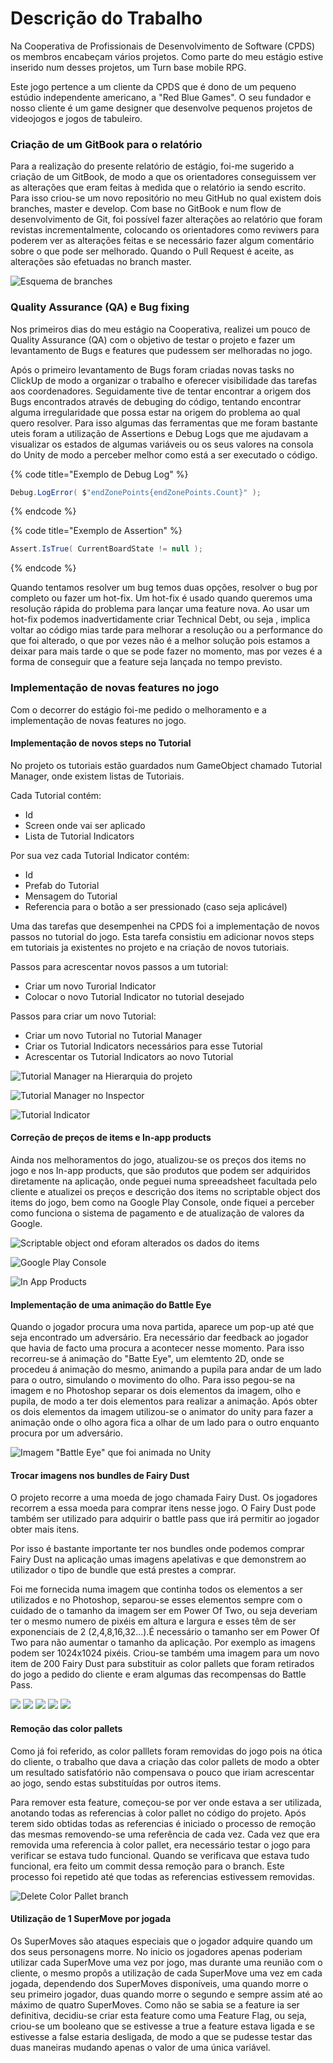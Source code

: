 # Descrição do Trabalho

Na Cooperativa de Profissionais de Desenvolvimento de Software (CPDS) os membros encabeçam vários projetos. Como parte do meu estágio estive inserido num desses projetos, um Turn base mobile RPG.

Este jogo pertence a um cliente da CPDS que é dono de um pequeno estúdio independente americano, a "Red Blue Games". O seu fundador e nosso cliente é um game designer que desenvolve pequenos projetos de videojogos e jogos de tabuleiro. &#x20;

### Criação de um GitBook para o relatório&#x20;

Para a realização do presente relatório de estágio, foi-me  sugerido a criação de um GitBook, de modo a que os orientadores conseguissem ver as alterações que eram feitas à medida que o relatório ia sendo escrito. Para isso criou-se um novo repositório no meu GitHub no qual existem dois branches, master e develop. Com base no GitBook e num flow de desenvolvimento de Git, foi possível fazer alterações ao relatório que foram revistas incrementalmente, colocando os orientadores como reviwers para poderem ver as alterações feitas e se necessário fazer algum comentário sobre o que pode ser melhorado. Quando o Pull Request é aceite, as alterações são efetuadas no branch master.

![Esquema de  branches](../.gitbook/assets/github.png)

### Quality Assurance (QA) e Bug fixing

Nos primeiros dias do meu estágio na Cooperativa, realizei um pouco de Quality Assurance (QA) com o objetivo de testar o projeto e fazer um levantamento de Bugs e features que pudessem ser melhoradas no jogo.

Após o primeiro levantamento de Bugs foram criadas novas tasks no ClickUp de modo a organizar o trabalho e oferecer visibilidade das tarefas aos coordenadores. Seguidamente tive de tentar encontrar a origem dos Bugs encontrados através de debuging do código, tentando encontrar alguma irregularidade que possa estar na origem do problema ao qual quero resolver. Para isso algumas das ferramentas que me foram bastante uteis  foram a utilização de Assertions e Debug Logs que me ajudavam a visualizar os estados de algumas variáveis ou os seus valores na consola do Unity de modo a perceber melhor como está a ser executado o código.

{% code title="Exemplo de Debug Log" %}
```csharp
Debug.LogError( $"endZonePoints{endZonePoints.Count}" );
```
{% endcode %}

{% code title="Exemplo de Assertion" %}
```csharp
Assert.IsTrue( CurrentBoardState != null );
```
{% endcode %}

Quando tentamos resolver um bug temos duas opções, resolver o bug por completo ou fazer um hot-fix. Um hot-fix é usado quando queremos uma resolução rápida do problema para lançar uma feature nova. Ao usar um hot-fix podemos inadvertidamente criar Technical Debt, ou seja , implica voltar ao código mias tarde para melhorar a resolução ou a performance do que foi alterado, o que por vezes não é a melhor solução pois estamos a deixar para mais tarde o que se pode fazer no momento, mas por vezes é a forma de conseguir que a feature seja lançada no tempo previsto.

### Implementação de novas features no jogo

Com o decorrer do estágio foi-me pedido o melhoramento e a implementação de novas features no jogo.&#x20;

#### Implementação de novos steps no Tutorial

No projeto os tutoriais estão guardados num GameObject chamado Tutorial Manager, onde existem listas de Tutoriais.&#x20;

Cada Tutorial contém:&#x20;

* Id
* Screen onde vai ser aplicado
* Lista de Tutorial Indicators

Por sua vez cada Tutorial Indicator contém:

* Id
* Prefab do Tutorial
* Mensagem do Tutorial
* Referencia para o botão a ser pressionado (caso seja aplicável)

Uma das tarefas que desempenhei na CPDS foi a implementação de novos passos no tutorial do jogo. Esta tarefa consistiu em adicionar novos steps em tutoriais ja existentes no projeto e na criação de novos tutoriais.

Passos para acrescentar novos passos a um tutorial:

* Criar um novo Turorial Indicator&#x20;
* Colocar o novo Tutorial Indicator no tutorial desejado

Passos para criar um novo Tutorial:

* Criar um novo Tutorial no Tutorial Manager
* Criar os Tutorial Indicators necessários para esse Tutorial
* Acrescentar os Tutorial Indicators ao novo Tutorial

![Tutorial Manager na Hierarquia do projeto](../.gitbook/assets/tutorial1.png)

![Tutorial Manager no Inspector](../.gitbook/assets/tutorial2.png)

![Tutorial Indicator](../.gitbook/assets/tutorial3.png)

#### Correção de preços de items e In-app products

Ainda nos melhoramentos do jogo, atualizou-se os preços dos items no jogo e nos In-app products, que são produtos que podem ser adquiridos diretamente na aplicação, onde peguei numa spreeadsheet facultada pelo cliente e atualizei os preços e descrição dos items no scriptable object dos items do jogo, bem como na Google Play Console, onde fiquei a perceber como funciona o sistema de pagamento e de atualização de valores da Google.

![Scriptable object ond eforam alterados os dados do items](<../.gitbook/assets/scriptable object.png>)

![Google Play Console](<../.gitbook/assets/google play console.png>)

![In App Products](<../.gitbook/assets/google play console 2.png>)

#### Implementação de uma animação do Battle Eye

Quando o jogador procura uma nova partida, aparece um pop-up até que seja encontrado um adversário. Era necessário dar feedback ao jogador que havia de facto uma procura a acontecer nesse momento. Para isso recorreu-se á animação do "Batte Eye", um elemtento 2D, onde se procedeu á animação do mesmo, animando a pupila para andar de um lado para o outro, simulando o movimento do olho. Para isso pegou-se na imagem e no Photoshop separar os dois elementos da imagem, olho e pupila, de modo a ter dois elementos para realizar a animação. Após obter os dois elementos da imagem utilizou-se o animator do unity para fazer a animação onde o olho agora fica a olhar de um lado para o outro enquanto procura por um adversário.

![Imagem "Battle Eye" que foi animada no Unity](<../.gitbook/assets/Battle Eye.png>)

#### Trocar imagens nos bundles de Fairy Dust

O projeto recorre a uma moeda de jogo chamada Fairy Dust. Os jogadores recorrem a essa moeda para comprar itens nesse jogo. O Fairy Dust pode também ser utilizado para adquirir o battle pass que irá permitir ao jogador obter mais itens.

Por isso é bastante importante ter nos bundles onde podemos comprar Fairy Dust na aplicação umas imagens apelativas e que demonstrem ao utilizador o tipo de bundle que está prestes a comprar.

Foi me fornecida numa imagem que continha todos os elementos a ser utilizados e no Photoshop, separou-se esses elementos sempre com o cuidado de o tamanho da imagem ser em Power Of Two, ou seja deveriam ter o mesmo numero de pixéis em altura e largura e esses têm de ser exponenciais de 2 (2,4,8,16,32...).É necessário o tamanho ser em Power Of Two para não aumentar o tamanho da aplicação. Por exemplo as imagens podem ser 1024x1024 pixéis. Criou-se também uma imagem para um novo item de 200 Fairy Dust para substituir as color pallets que foram retirados do jogo a pedido do cliente e eram algumas das recompensas do Battle Pass.

![](<../.gitbook/assets/bundle 5.png>) ![](<../.gitbook/assets/bundle 20.png>) ![](<../.gitbook/assets/200 fairy dust.png>) ![](<../.gitbook/assets/bundle 50.png>) ![](<../.gitbook/assets/bundle 100.png>)

#### Remoção das color pallets&#x20;

Como já foi referido, as color palllets foram removidas do jogo pois na ótica do cliente, o trabalho que dava a criação das color pallets de modo a obter um resultado satisfatório não compensava o pouco que iriam acrescentar ao jogo, sendo estas substituídas por outros items.&#x20;

Para remover esta feature, começou-se por ver onde estava a ser utilizada, anotando todas as referencias à color pallet no código do projeto. Após terem sido obtidas todas as referencias é iniciado o processo de remoção das mesmas removendo-se uma referência de cada vez. Cada vez que era removida uma referencia à color pallet, era necessário testar o jogo para verificar se estava tudo funcional. Quando se verificava que estava tudo funcional, era feito um commit dessa remoção para o branch. Este processo foi repetido até que todas as referencias estivessem removidas.

![Delete Color Pallet branch](../.gitbook/assets/collorPallet.png)

#### Utilização de 1 SuperMove por jogada

Os SuperMoves são ataques especiais que o jogador adquire quando um dos seus personagens morre. No inicio os jogadores apenas poderiam utilizar cada SuperMove uma vez por jogo, mas durante uma reunião com o cliente, o mesmo propôs a utilização de cada SuperMove uma vez em cada jogada, dependendo dos SuperMoves disponíveis, uma quando morre o seu primeiro jogador, duas quando morre o segundo e sempre assim até ao máximo de quatro SuperMoves. Como não se sabia se a feature ia ser definitiva, decidiu-se criar esta feature como uma Feature Flag, ou seja, criou-se um booleano que se estivesse a true a feature estava ligada e se estivesse a false estaria desligada, de modo a que se pudesse testar das duas maneiras mudando apenas o valor de uma única variável. &#x20;

